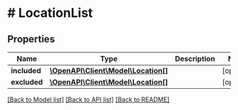 # # LocationList

## Properties

Name | Type | Description | Notes
------------ | ------------- | ------------- | -------------
**included** | [**\OpenAPI\Client\Model\Location[]**](Location.md) |  | [optional] 
**excluded** | [**\OpenAPI\Client\Model\Location[]**](Location.md) |  | [optional] 

[[Back to Model list]](../../README.md#documentation-for-models) [[Back to API list]](../../README.md#documentation-for-api-endpoints) [[Back to README]](../../README.md)


